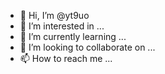 - 👋 Hi, I’m @yt9uo
- 👀 I’m interested in ...
- 🌱 I’m currently learning ...
- 💞️ I’m looking to collaborate on ...
- 📫 How to reach me ...

<!---
yt9uo/yt9uo is a ✨ special ✨ repository because its `README.md` (this file) appears on your GitHub profile.
You can click the Preview link to take a look at your changes.
--->
